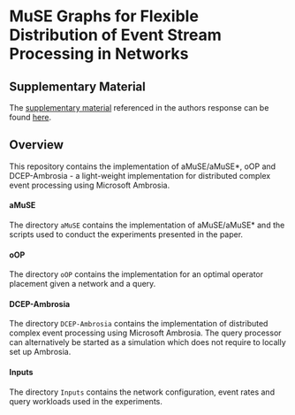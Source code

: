 #  MuSE Graphs for Flexible Distribution of Event Stream Processing in Networks
## Supplementary Material

The [supplementary material](https://paste.c-net.org/DuctsThwarted) referenced in the authors response can be found [here](https://paste.c-net.org/DuctsThwarted).


## Overview

This repository contains the implementation of aMuSE/aMuSE*, oOP and DCEP-Ambrosia - a light-weight implementation for distributed complex event processing using Microsoft Ambrosia.

#### aMuSE

The directory `aMuSE` contains the implementation of aMuSE/aMuSE* and the scripts used to conduct the experiments presented in the paper.

#### oOP

The directory `oOP` contains the implementation for an optimal operator placement given a network and a query.

#### DCEP-Ambrosia

The directory `DCEP-Ambrosia` contains the implementation of distributed complex event processing using Microsoft Ambrosia. The query processor can alternatively be started as a simulation which does not require to locally set up Ambrosia.

#### Inputs

The directory `Inputs` contains the network configuration, event rates and query workloads used in the experiments.

